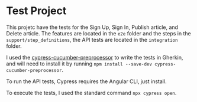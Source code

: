# Test Project

This projetc have the tests for the Sign Up, Sign In, Publish article, and Delete article. The features are located in the `e2e` folder and the steps in the `support/step_definitions`, the API tests are located in the `integration` folder.

I used the [cypress-cucumber-preprocessor](https://www.npmjs.com/package/cypress-cucumber-preprocessor#cypress-configuration) to write the tests in Gherkin, and will need to install it by running `npm install --save-dev cypress-cucumber-preprocessor`.

To run the API tests, Cypress requires the Angular CLI, just install.

To execute the tests, I used the standard command `npx cypress open`.
